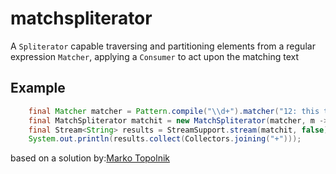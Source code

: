 # matchspliterator
A `Spliterator` capable traversing and partitioning elements from a regular expression `Matcher`, applying a `Consumer` to act 
upon the matching text

Example
-------
``` java
    final Matcher matcher = Pattern.compile("\\d+").matcher("12: this text contains 3 numbers (123)");
    final MatchSpliterator matchit = new MatchSpliterator(matcher, m -> m.group());
    final Stream<String> results = StreamSupport.stream(matchit, false);
    System.out.println(results.collect(Collectors.joining("+")));
```    

based on a solution by:[Marko Topolnik](http://stackoverflow.com/users/1103872/marko-topolnik)

